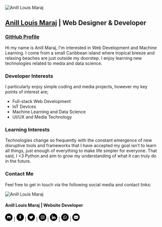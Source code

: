 ![Anill Louis Maraj](https://user-images.githubusercontent.com/103867764/164181573-69609d31-9091-4836-aa62-ce34603d85ac.png)


## [Anill Louis Maraj](https://anillmaraj.github.io/) | Web Designer & Developer
### [GitHub Profile](https://github.com/AnillMaraj)

Hi my name is Anill Maraj, I'm interested in Web Development and Machine Learning. I come from a small Caribbean island
where tropical breeze and relaxing beaches are just outside my doorstep. I enjoy learning new technologies related to media and data science.

### Developer Interests
I particularly enjoy simple coding and media projects, however my key points of interest are;
- Full-stack Web Development
- IoT Devices
- Machine Learning and Data Science
- UI/UX and Media Technology

### Learning Interests
Technologies change so frequently with the constant emergence of new disruptive tools and frameworks that I have accepted my goal isn't to learn all things,
just enough of everything to make life simpler for everyone. That said, I <3 Python and aim to grow my understanding of what it can truly do in the future.

### Contact Me
Feel free to get in touch via the following social media and contact links:

![Anill Louis Maraj](https://user-images.githubusercontent.com/103867764/164387226-330de18f-f1ba-487b-af7f-cfa1cdc9dedf.png)
#### Anill Louis Maraj | Website Developer

[![Connect via GitHub](assets/img/social/github.png)](https://anillmaraj.github.io)
| [![Connect via Facebook](assets/img/social/facebook.png)](https://www.facebook.com/AnillMaraj)
| [![Connect via Twitter](assets/img/social/twitter.png)](https://www.twitter.com/AnillMaraj)
| [![Connect via Instagram](assets/img/social/instagram.png)](https://www.instagram.com/AnillMaraj)
| [![Connect via LinkedIn](assets/img/social/linkedin.png)](https://www.linkedin.com/in/AnillMaraj/)
| [![Connect via WhatsApp](assets/img/social/whatsapp.png)](https://wa.me/1868366007)
| [![Connect via Email](assets/img/social/email.png)](mailto:anillmaraj@gmail.com)